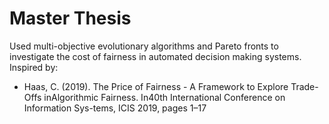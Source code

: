 # Master Thesis
Used multi-objective evolutionary algorithms and Pareto fronts to investigate the cost of fairness in automated decision making systems. Inspired by:
- Haas, C. (2019).  The Price of Fairness - A Framework to Explore Trade-Offs inAlgorithmic Fairness.  In40th  International  Conference  on  Information  Sys-tems, ICIS 2019, pages 1–17
